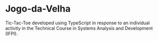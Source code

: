 # Jogo-da-Velha
Tic-Tac-Toe developed using TypeScript in response to an individual activity in the Technical Course in Systems Analysis and Development (IFPI).
